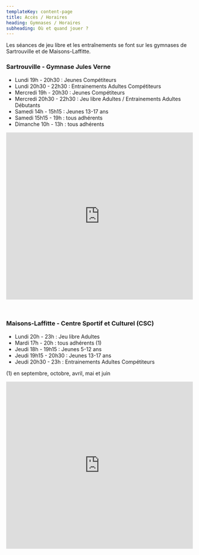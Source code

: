 ```yaml
---
templateKey: content-page
title: Accès / Horaires
heading: Gymnases / Horaires
subheading: Où et quand jouer ?
---
```

Les séances de jeu libre et les entraînements se font sur les gymnases de Sartrouville et de Maisons-Laffitte.

### Sartrouville - Gymnase Jules Verne

* Lundi 19h - 20h30 : Jeunes Compétiteurs
* Lundi 20h30 - 22h30 : Entrainements Adultes Compétiteurs
* Mercredi 19h - 20h30 : Jeunes Compétiteurs
* Mercredi 20h30 - 22h30 : Jeu libre Adultes / Entrainements Adultes Débutants
* Samedi 14h - 15h15 : Jeunes 13-17 ans
* Samedi 15h15 - 19h : tous adhérents
* Dimanche 10h - 13h : tous adhérents

<iframe src="https://www.google.com/maps/embed?pb=!1m14!1m8!1m3!1d4489.449567291847!2d2.1578284951943045!3d48.94293805091653!3m2!1i1024!2i768!4f13.1!3m3!1m2!1s0x47e6617cdf8eb969%3A0x5b2ca9c5e1c7b095!2sGymnase%20Jules%20Verne!5e0!3m2!1sen!2sus!4v1656368388992!5m2!1sen!2sus" width="100%" height="450" style="border:0;margin-bottom:2rem;" allowfullscreen="" loading="lazy" referrerpolicy="no-referrer-when-downgrade"></iframe>

### Maisons-Laffitte - Centre Sportif et Culturel (CSC)

* Lundi 20h - 23h : Jeu libre Adultes
* Mardi 17h - 20h : tous adhérents (1)
* Jeudi 18h - 19h15 : Jeunes 5-12 ans
* Jeudi 19h15 - 20h30 : Jeunes 13-17 ans
* Jeudi 20h30 - 23h : Entrainements Adultes Compétiteurs

(1) en septembre, octobre, avril, mai et juin

<iframe src="https://www.google.com/maps/embed?pb=!1m14!1m8!1m3!1d8463.3859598707!2d2.142463744193864!3d48.95342727625679!3m2!1i1024!2i768!4f13.1!3m3!1m2!1s0x47e661910f6966b3%3A0xa5f2e3cd7d822091!2sCentre%20Sportif%20et%20Culturel%20de%20Maisons-Laffitte!5e0!3m2!1sen!2sus!4v1656368244040!5m2!1sen!2sus" width="100%" height="450" style="border:0;margin-bottom:2rem;" allowfullscreen="" loading="lazy" referrerpolicy="no-referrer-when-downgrade"></iframe>